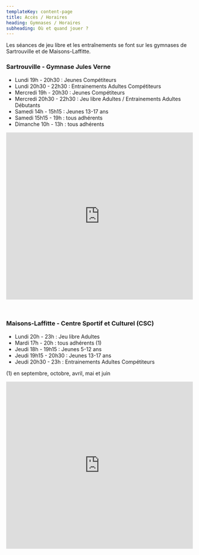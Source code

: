 ```yaml
---
templateKey: content-page
title: Accès / Horaires
heading: Gymnases / Horaires
subheading: Où et quand jouer ?
---
```

Les séances de jeu libre et les entraînements se font sur les gymnases de Sartrouville et de Maisons-Laffitte.

### Sartrouville - Gymnase Jules Verne

* Lundi 19h - 20h30 : Jeunes Compétiteurs
* Lundi 20h30 - 22h30 : Entrainements Adultes Compétiteurs
* Mercredi 19h - 20h30 : Jeunes Compétiteurs
* Mercredi 20h30 - 22h30 : Jeu libre Adultes / Entrainements Adultes Débutants
* Samedi 14h - 15h15 : Jeunes 13-17 ans
* Samedi 15h15 - 19h : tous adhérents
* Dimanche 10h - 13h : tous adhérents

<iframe src="https://www.google.com/maps/embed?pb=!1m14!1m8!1m3!1d4489.449567291847!2d2.1578284951943045!3d48.94293805091653!3m2!1i1024!2i768!4f13.1!3m3!1m2!1s0x47e6617cdf8eb969%3A0x5b2ca9c5e1c7b095!2sGymnase%20Jules%20Verne!5e0!3m2!1sen!2sus!4v1656368388992!5m2!1sen!2sus" width="100%" height="450" style="border:0;margin-bottom:2rem;" allowfullscreen="" loading="lazy" referrerpolicy="no-referrer-when-downgrade"></iframe>

### Maisons-Laffitte - Centre Sportif et Culturel (CSC)

* Lundi 20h - 23h : Jeu libre Adultes
* Mardi 17h - 20h : tous adhérents (1)
* Jeudi 18h - 19h15 : Jeunes 5-12 ans
* Jeudi 19h15 - 20h30 : Jeunes 13-17 ans
* Jeudi 20h30 - 23h : Entrainements Adultes Compétiteurs

(1) en septembre, octobre, avril, mai et juin

<iframe src="https://www.google.com/maps/embed?pb=!1m14!1m8!1m3!1d8463.3859598707!2d2.142463744193864!3d48.95342727625679!3m2!1i1024!2i768!4f13.1!3m3!1m2!1s0x47e661910f6966b3%3A0xa5f2e3cd7d822091!2sCentre%20Sportif%20et%20Culturel%20de%20Maisons-Laffitte!5e0!3m2!1sen!2sus!4v1656368244040!5m2!1sen!2sus" width="100%" height="450" style="border:0;margin-bottom:2rem;" allowfullscreen="" loading="lazy" referrerpolicy="no-referrer-when-downgrade"></iframe>